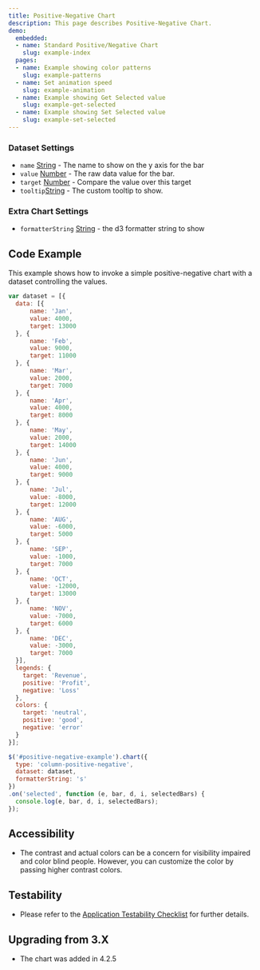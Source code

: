 ```yaml
---
title: Positive-Negative Chart
description: This page describes Positive-Negative Chart.
demo:
  embedded:
  - name: Standard Positive/Negative Chart
    slug: example-index
  pages:
  - name: Example showing color patterns
    slug: example-patterns
  - name: Set animation speed
    slug: example-animation
  - name: Example showing Get Selected value
    slug: example-get-selected
  - name: Example showing Set Selected value
    slug: example-set-selected
---
```


### Dataset Settings

- `name` [String](https://developer.mozilla.org/en-US/docs/Web/JavaScript/Reference/Global_Objects/String) - The name to show on the y axis for the bar
- `value` [Number](https://developer.mozilla.org/en-US/docs/Web/JavaScript/Reference/Global_Objects/Number) - The raw data value for the bar.
- `target` [Number](https://developer.mozilla.org/en-US/docs/Web/JavaScript/Reference/Global_Objects/Number) - Compare the value over this target
- `tooltip`[String](https://developer.mozilla.org/en-US/docs/Web/JavaScript/Reference/Global_Objects/String)  - The custom tooltip to show.

### Extra Chart Settings

- `formatterString` [String](https://developer.mozilla.org/en-US/docs/Web/JavaScript/Reference/Global_Objects/String) - the d3 formatter string to show

## Code Example

This example shows how to invoke a simple positive-negative chart with a dataset controlling the values.

```javascript
var dataset = [{
  data: [{
      name: 'Jan',
      value: 4000,
      target: 13000
  }, {
      name: 'Feb',
      value: 9000,
      target: 11000
  }, {
      name: 'Mar',
      value: 2000,
      target: 7000
  }, {
      name: 'Apr',
      value: 4000,
      target: 8000
  }, {
      name: 'May',
      value: 2000,
      target: 14000
  }, {
      name: 'Jun',
      value: 4000,
      target: 9000
  }, {
      name: 'Jul',
      value: -8000,
      target: 12000
  }, {
      name: 'AUG',
      value: -6000,
      target: 5000
  }, {
      name: 'SEP',
      value: -1000,
      target: 7000
  }, {
      name: 'OCT',
      value: -12000,
      target: 13000
  }, {
      name: 'NOV',
      value: -7000,
      target: 6000
  }, {
      name: 'DEC',
      value: -3000,
      target: 7000
  }],
  legends: {
    target: 'Revenue',
    positive: 'Profit',
    negative: 'Loss'
  },
  colors: {
    target: 'neutral',
    positive: 'good',
    negative: 'error'
  }
}];

$('#positive-negative-example').chart({
  type: 'column-positive-negative',
  dataset: dataset,
  formatterString: 's'
})
.on('selected', function (e, bar, d, i, selectedBars) {
  console.log(e, bar, d, i, selectedBars);
});

```

## Accessibility

- The contrast and actual colors can be a concern for visibility impaired and color blind people. However, you can customize the color by passing higher contrast colors.

## Testability

- Please refer to the [Application Testability Checklist](https://design.infor.com/resources/application-testability-checklist) for further details.

## Upgrading from 3.X

- The chart was added in 4.2.5
